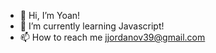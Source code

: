 - 👋 Hi, I’m Yoan!
- 🌱 I’m currently learning Javascript!
- 📫 How to reach me jjordanov39@gmail.com 
